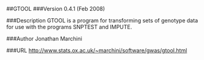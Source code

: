 ##GTOOL
###Version
0.4.1 (Feb 2008)

###Description
GTOOL is a program for transforming sets of genotype data for use with the programs SNPTEST and IMPUTE.

###Author
Jonathan Marchini

###URL
http://www.stats.ox.ac.uk/~marchini/software/gwas/gtool.html



